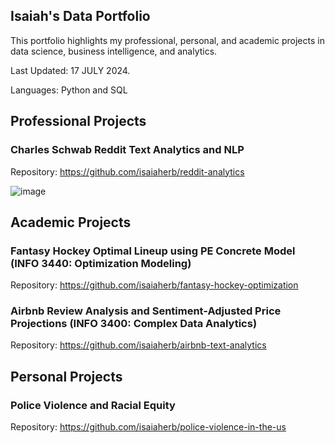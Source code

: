 ## Isaiah's Data Portfolio
This portfolio highlights my professional, personal, and academic projects in data science, business intelligence, and analytics.

Last Updated: 17 JULY 2024.

Languages: Python and SQL

## Professional Projects
### Charles Schwab Reddit Text Analytics and NLP
Repository: https://github.com/isaiaherb/reddit-analytics

![image](https://github.com/isaiaherb/reddit-analytics/blob/main/images/Screenshot%202024-06-14%20223630.png?raw=true)

## Academic Projects
### Fantasy Hockey Optimal Lineup using PE Concrete Model (INFO 3440: Optimization Modeling)
Repository: https://github.com/isaiaherb/fantasy-hockey-optimization
### Airbnb Review Analysis and Sentiment-Adjusted Price Projections (INFO 3400: Complex Data Analytics)
Repository: https://github.com/isaiaherb/airbnb-text-analytics

## Personal Projects
### Police Violence and Racial Equity 
Repository: https://github.com/isaiaherb/police-violence-in-the-us


